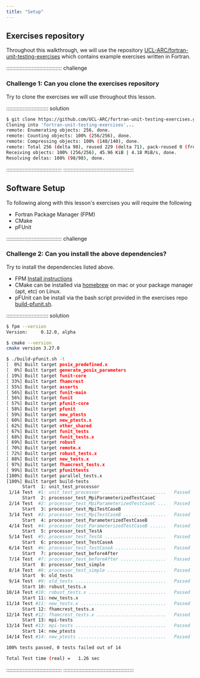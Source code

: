 ```yaml
---
title: "Setup"
---
```


## Exercises repository

Throughout this walkthrough, we will use the repository [UCL-ARC/fortran-unit-testing-exercises](https://github.com/UCL-ARC/fortran-unit-testing-exercises) which contains example exercises written in Fortran.

::::::::::::::::::::::::::::::::::::: challenge

### Challenge 1: Can you clone the exercises repository

Try to clone the exercises we will use throughout this lesson.

:::::::::::::::::::::::::::: solution

```bash
$ git clone https://github.com/UCL-ARC/fortran-unit-testing-exercises.git
Cloning into 'fortran-unit-testing-exercises'...
remote: Enumerating objects: 256, done.
remote: Counting objects: 100% (256/256), done.
remote: Compressing objects: 100% (140/140), done.
remote: Total 256 (delta 98), reused 229 (delta 71), pack-reused 0 (from 0)
Receiving objects: 100% (256/256), 45.96 KiB | 4.18 MiB/s, done.
Resolving deltas: 100% (98/98), done.
```

:::::::::::::::::::::::::::::::::::::
:::::::::::::::::::::::::::::::::::::::::::::::

## Software Setup

To following along with this lesson's exercises you will require the following

- Fortran Package Manager (FPM)
- CMake
- pFUnit

::::::::::::::::::::::::::::::::::::: challenge

### Challenge 2: Can you install the above dependencies?

Try to install the dependencies listed above. 

- FPM [Install instructions](https://fpm.fortran-lang.org/install/index.html)
- CMake can be installed via [homebrew](https://formulae.brew.sh/formula/cmake) on mac or your package manager (apt, etc) on Linux.
- pFUnit can be install via the bash script provided in the exercises repo [build-pfunit.sh](https://github.com/UCL-ARC/fortran-unit-testing-exercises/build-pfunit.sh).

:::::::::::::::::::::::::::: solution

```bash
$ fpm --version
Version:     0.12.0, alpha

$ cmake --version
cmake version 3.27.0

$ ./build-pfunit.sh -t
[  0%] Built target posix_predefined.x
[  0%] Built target generate_posix_parameters
[ 19%] Built target funit-core
[ 33%] Built target fhamcrest
[ 55%] Built target asserts
[ 56%] Built target funit-main
[ 56%] Built target funit
[ 57%] Built target pfunit-core
[ 58%] Built target pfunit
[ 59%] Built target new_ptests
[ 60%] Built target new_ptests.x
[ 62%] Built target other_shared
[ 67%] Built target funit_tests
[ 68%] Built target funit_tests.x
[ 69%] Built target robust
[ 70%] Built target remote.x
[ 72%] Built target robust_tests.x
[ 88%] Built target new_tests.x
[ 97%] Built target fhamcrest_tests.x
[ 99%] Built target pfunittests
[100%] Built target parallel_tests.x
[100%] Built target build-tests
      Start  1: unit_test_processor
 1/14 Test  #1: unit_test_processor ........................   Passed    0.09 sec
      Start  2: processor_test_MpiParameterizedTestCaseC
 2/14 Test  #2: processor_test_MpiParameterizedTestCaseC ...   Passed    0.32 sec
      Start  3: processor_test_MpiTestCaseB
 3/14 Test  #3: processor_test_MpiTestCaseB ................   Passed    0.08 sec
      Start  4: processor_test_ParameterizedTestCaseB
 4/14 Test  #4: processor_test_ParameterizedTestCaseB ......   Passed    0.06 sec
      Start  5: processor_test_TestA
 5/14 Test  #5: processor_test_TestA .......................   Passed    0.07 sec
      Start  6: processor_test_TestCaseA
 6/14 Test  #6: processor_test_TestCaseA ...................   Passed    0.06 sec
      Start  7: processor_test_beforeAfter
 7/14 Test  #7: processor_test_beforeAfter .................   Passed    0.06 sec
      Start  8: processor_test_simple
 8/14 Test  #8: processor_test_simple ......................   Passed    0.06 sec
      Start  9: old_tests
 9/14 Test  #9: old_tests ..................................   Passed    0.05 sec
      Start 10: robust_tests.x
10/14 Test #10: robust_tests.x .............................   Passed    0.02 sec
      Start 11: new_tests.x
11/14 Test #11: new_tests.x ................................   Passed    0.03 sec
      Start 12: fhamcrest_tests.x
12/14 Test #12: fhamcrest_tests.x ..........................   Passed    0.02 sec
      Start 13: mpi-tests
13/14 Test #13: mpi-tests ..................................   Passed    0.19 sec
      Start 14: new_ptests
14/14 Test #14: new_ptests .................................   Passed    0.12 sec

100% tests passed, 0 tests failed out of 14

Total Test time (real) =   1.26 sec
```

:::::::::::::::::::::::::::::::::::::
:::::::::::::::::::::::::::::::::::::::::::::::
